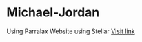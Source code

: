 # Michael-Jordan
Using Parralax Website using Stellar
[Visit link](https://aisites.com:2222/CMD_FILE_MANAGER/domains/katherinejs.aisites.com/public_html/Interactive-Community-Planning/wk1/index.html)
